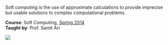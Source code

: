 Soft computing is the use of approximate calculations to provide imprecise but
usable solutions to complex computational problems.

**Course**: Soft Computing, [Spring 2014]<br>
**Taught by**: Prof. Samit Ari

![](https://ga-beacon.deno.dev/G-ERJXRWVLBT:BGFjXiiDQ5-gqJoAeoZGqg/github.com/nitrece/soft-computing)

[Spring 2014]: https://github.com/nitrece/semester-8
